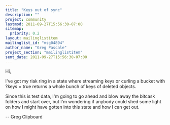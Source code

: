 ```yaml
---
title: "Keys out of sync"
description: ""
project: community
lastmod: 2011-09-27T15:56:30-07:00
sitemap:
  priority: 0.2
layout: mailinglistitem
mailinglist_id: "msg04894"
author_name: "Greg Pascale"
project_section: "mailinglistitem"
sent_date: 2011-09-27T15:56:30-07:00
---
```



 Hi,

I've got my riak ring in a state where streaming keys or curling a bucket with 
?keys = true returns a whole bunch of keys of deleted objects.

Since this is test data, I'm going to go ahead and blow away the bitcask 
folders and start over, but I'm wondering if anybody could shed some light on 
how I might have gotten into this state and how I can get out. 

-- 
Greg
Clipboard

